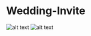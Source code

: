 # Wedding-Invite
![alt text](https://github.com/kmarxb/Wedding-Invite/blob/main/images/purple-flowers.jpg?raw=true)
![alt text](https://github.com/kmarxb/Wedding-Invite/blob/main/images/colourful.jpg?raw=true)

